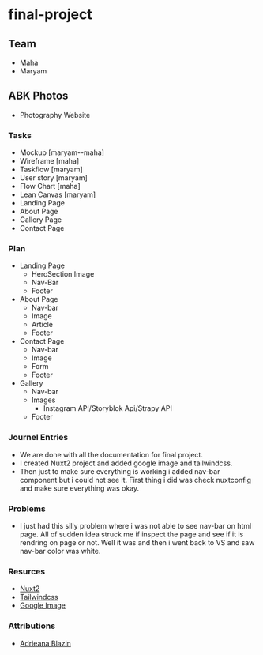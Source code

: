 # final-project

## Team
- Maha
- Maryam

## ABK Photos
- Photography Website

### Tasks

- Mockup [maryam--maha]
- Wireframe [maha]
- Taskflow [maryam]
- User story [maryam]
- Flow Chart [maha]
- Lean Canvas [maryam]
- Landing Page
- About Page
- Gallery Page
- Contact Page

### Plan

- Landing Page
    - HeroSection Image
    - Nav-Bar
    - Footer
- About Page
   - Nav-bar
   - Image
   - Article
   - Footer
- Contact Page
   - Nav-bar
   - Image
   - Form
   - Footer
- Gallery
   - Nav-bar
   - Images 
       - Instagram API/Storyblok Api/Strapy API
   - Footer

### Journel Entries

- We are done with all the documentation for final project.
- I created Nuxt2 project and added google image and tailwindcss.
- Then just to make sure everything is working i added nav-bar component but i could not see it. First thing i did was check
  nuxtconfig and make sure everything was okay.
  

### Problems

- I just had this silly problem where i was not able to see nav-bar on html page. All of sudden idea struck me if 
  inspect the page and see if it is rendring on page or not. Well it was and then i went back to VS and saw nav-bar 
  color was white.

### Resurces

- [Nuxt2](https://nuxtjs.org/docs/get-started/installation)
- [Tailwindcss](https://tailwindcss.com/docs/guides/nuxtjs)
- [Google Image](https://image.nuxtjs.org/getting-started/installation)

### Attributions

- [Adrieana Blazin](https://blazinphoto.com/)